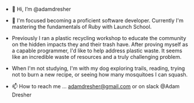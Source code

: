 - 👋  Hi, I’m @adamdresher
- 👀  I'm focused becoming a proficient software developer.  Currently I'm mastering the fundamentals of Ruby with Launch School.

- Previously I ran a plastic recycling workshop to educate the community on the hidden impacts they and their trash have.  After proving myself as a capable programmer, I'd like to help address plastic waste.  It seems like an incredible waste of resources and a truly challenging problem.

- When I'm not studying, I'm with my dog exploring trails, reading, trying not to burn a new recipe, or seeing how many mosquitoes I can squash.
- 📫 How to reach me ... adamdresher@gmail.com or on slack @Adam Dresher

<!---
adamdresher/adamdresher is a ✨ special ✨ repository because its `README.md` (this file) appears on your GitHub profile.
You can click the Preview link to take a look at your changes.
--->
